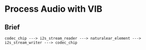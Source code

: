 ﻿# Process Audio with VIB

## Brief

```
codec_chip ---> i2s_stream_reader ---> naturalear_element ---> i2s_stream_writer ---> codec_chip
```
